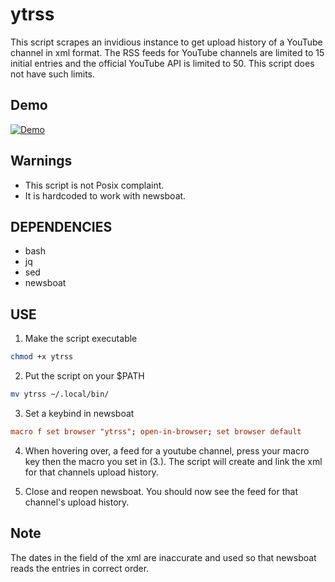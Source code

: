 # ytrss

This script scrapes an invidious instance to get upload history of a YouTube channel in xml format.
The RSS feeds for YouTube channels are limited to 15 initial entries and the official YouTube
API is limited to 50. This script does not have such limits.

## Demo
[![Demo](https://i9.ytimg.com/vi/hJcYlylv95w/mqdefault.jpg?sqp=CKSDrqgG-oaymwEmCMACELQB8quKqQMa8AEB-AH-CYAC0AWKAgwIABABGGUgQShKMA8=&rs=AOn4CLDw_6lP6xmqdjDDGVrDX2GdRBnbOA)](https://youtu.be/hJcYlylv95w)
## Warnings
- This script is not Posix complaint.
- It is hardcoded to work with newsboat.

## DEPENDENCIES
- bash
- jq
- sed
- newsboat

## USE

1. Make the script executable
```sh
chmod +x ytrss
```
2. Put the script on your $PATH
```sh
mv ytrss ~/.local/bin/
```
3. Set a keybind in newsboat
```conf
macro f set browser "ytrss"; open-in-browser; set browser default
```
4. When hovering over, a feed for a youtube channel, press your macro key
then the macro you set in (3.). The script will create and link the xml
for that channels upload history.

5. Close and reopen newsboat. You should now see the feed for that
channel's upload history.

## Note

The dates in the <published> field of the xml are inaccurate and used so
that newsboat reads the entries in correct order.
